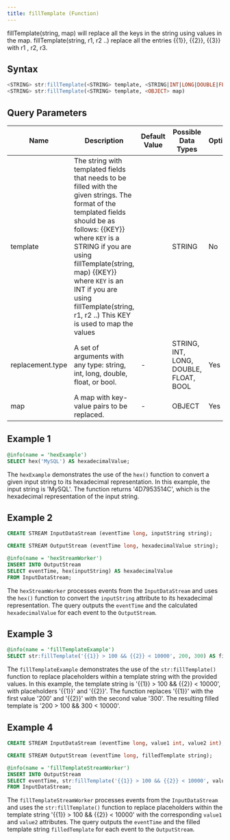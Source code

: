 ```yaml
---
title: fillTemplate (Function)
---
```


fillTemplate(string, map) will replace all the keys in the string using
values in the map. fillTemplate(string, r1, r2 ..) replace all the
entries {{1}}, {{2}}, {{3}} with r1 , r2, r3.

## Syntax

```sql
<STRING> str:fillTemplate(<STRING> template, <STRING|INT|LONG|DOUBLE|FLOAT|BOOL> replacement.type, <STRING|INT|LONG|DOUBLE|FLOAT|BOOL> ...)
<STRING> str:fillTemplate(<STRING> template, <OBJECT> map)
```

## Query Parameters

| Name  | Description    | Default Value | Possible Data Types   | Optional | Dynamic |
|--------------|-----------------------------------------------------------------------------------------------------------------------------------------------|---------------|-----------------------------|----------|---------|
| template         | The string with templated fields that needs to be filled with the given strings. The format of the templated fields should be as follows: {{KEY}} where `KEY` is a STRING if you are using fillTemplate(string, map) {{KEY}} where `KEY` is an INT if you are using fillTemplate(string, r1, r2 ..) This KEY is used to map the values |               | STRING       | No       | Yes     |
| replacement.type | A set of arguments with any type: string, int, long, double, float, or bool.                                                                   | -            | STRING, INT, LONG, DOUBLE, FLOAT, BOOL | Yes      | Yes     |
| map              | A map with key-value pairs to be replaced.                                                                                                    | -            | OBJECT       | Yes      | Yes     |

## Example 1

```sql
@info(name = 'hexExample')
SELECT hex('MySQL') AS hexadecimalValue;
```

The `hexExample` demonstrates the use of the `hex()` function to convert a given input string to its hexadecimal representation. In this example, the input string is 'MySQL'. The function returns '4D7953514C', which is the hexadecimal representation of the input string.

## Example 2

```sql
CREATE STREAM InputDataStream (eventTime long, inputString string);

CREATE STREAM OutputStream (eventTime long, hexadecimalValue string);

@info(name = 'hexStreamWorker')
INSERT INTO OutputStream
SELECT eventTime, hex(inputString) AS hexadecimalValue
FROM InputDataStream;
```

The `hexStreamWorker` processes events from the `InputDataStream` and uses the `hex()` function to convert the `inputString` attribute to its hexadecimal representation. The query outputs the `eventTime` and the calculated `hexadecimalValue` for each event to the `OutputStream`.

## Example 3

```sql
@info(name = 'fillTemplateExample')
SELECT str:fillTemplate('{{1}} > 100 && {{2}} < 10000', 200, 300) AS filledTemplate;
```

The `fillTemplateExample` demonstrates the use of the `str:fillTemplate()` function to replace placeholders within a template string with the provided values. In this example, the template string is '{{1}} > 100 && {{2}} < 10000', with placeholders '{{1}}' and '{{2}}'. The function replaces '{{1}}' with the first value '200' and '{{2}}' with the second value '300'. The resulting filled template is '200 > 100 && 300 < 10000'.

## Example 4

```sql
CREATE STREAM InputDataStream (eventTime long, value1 int, value2 int);

CREATE STREAM OutputStream (eventTime long, filledTemplate string);

@info(name = 'fillTemplateStreamWorker')
INSERT INTO OutputStream
SELECT eventTime, str:fillTemplate('{{1}} > 100 && {{2}} < 10000', value1, value2) AS filledTemplate
FROM InputDataStream;
```

The `fillTemplateStreamWorker` processes events from the `InputDataStream` and uses the `str:fillTemplate()` function to replace placeholders within the template string '{{1}} > 100 && {{2}} < 10000' with the corresponding `value1` and `value2` attributes. The query outputs the `eventTime` and the filled template string `filledTemplate` for each event to the `OutputStream`.
